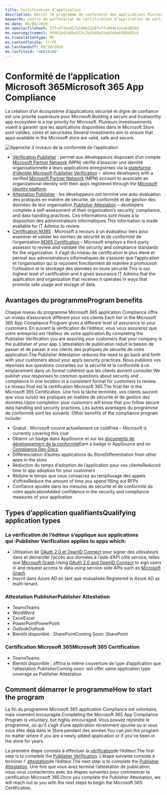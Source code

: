 ```yaml
---
title: Certification d’application
description: Décrit le programme de conformité des applications Microsoft 365 des applications Store
keywords: Centre de partenariat de certification d’application de certification AppSource Store
ms.date: 05/06/2019
ms.openlocfilehash: 37fc472ea357e594b52e9fe7fc904b1a5a6d856d
ms.sourcegitcommit: 9fd61042e8be513c2b2bd8a33ab5e9e6498d65c5
ms.translationtype: MT
ms.contentlocale: fr-FR
ms.lasthandoff: 08/20/2020
ms.locfileid: "46819190"
---
```

# <a name="microsoft-365-app-compliance"></a><span data-ttu-id="aee20-104">Conformité de l’application Microsoft 365</span><span class="sxs-lookup"><span data-stu-id="aee20-104">Microsoft 365 App Compliance</span></span> 

<span data-ttu-id="aee20-105">La création d’un écosystème d’applications sécurisé et digne de confiance est une priorité supérieure pour Microsoft.</span><span class="sxs-lookup"><span data-stu-id="aee20-105">Building a secure and trustworthy app ecosystem is a top priority for Microsoft.</span></span> <span data-ttu-id="aee20-106">Plusieurs investissements visent à garantir que les applications disponibles dans le Microsoft Store sont valides, sûres et sécurisées.</span><span class="sxs-lookup"><span data-stu-id="aee20-106">Several investments aim to ensure that apps available in the Microsoft store are valid, safe and secure.</span></span> 

  ![Approche 3 niveaux de la conformité de l’application](../../../../assets/images/Three_Tiers.png) 

-   <span data-ttu-id="aee20-108">[Vérification Publisher](https://docs.microsoft.com/azure/active-directory/develop/publisher-verification-overview)  : permet aux développeurs disposant d’un compte [Microsoft Partner Network](https://partner.microsoft.com/membership) (MPN) vérifié d’associer une identité organisationnelle à leurs applications enregistrées via la [plateforme d’identité Microsoft](https://docs.microsoft.com/azure/active-directory/develop/).</span><span class="sxs-lookup"><span data-stu-id="aee20-108">[Publisher Verification](https://docs.microsoft.com/azure/active-directory/develop/publisher-verification-overview)  –  allows developers with a verified [Microsoft Partner Network](https://partner.microsoft.com/membership) (MPN) account to associate an organizational identity with their apps registered through the [Microsoft identity platform](https://docs.microsoft.com/azure/active-directory/develop/).</span></span>
-   <span data-ttu-id="aee20-109">[Attestation Publisher](https://docs.microsoft.com/microsoft-365-app-certification/docs/enterprise-app-attestation-guide) : les développeurs ont terminé une auto-évaluation des pratiques en matière de sécurité, de conformité et de gestion des données de leur organisation.</span><span class="sxs-lookup"><span data-stu-id="aee20-109">[Publisher Attestation](https://docs.microsoft.com/microsoft-365-app-certification/docs/enterprise-app-attestation-guide) – developers complete a self-assessment of their organization’s security, compliance, and data handling practices.</span></span> <span data-ttu-id="aee20-110">Ces informations sont mises à la disposition des administrateurs informatiques.</span><span class="sxs-lookup"><span data-stu-id="aee20-110">This information is made available for IT Admins to review.</span></span> 
-   <span data-ttu-id="aee20-111">[Certification M365](https://docs.microsoft.com/microsoft-365-app-certification/docs/enterprise-app-certification-guide) : Microsoft a recours à un évaluateur tiers pour examiner et valider les normes de sécurité et de conformité de l’organisation.</span><span class="sxs-lookup"><span data-stu-id="aee20-111">[M365 Certification](https://docs.microsoft.com/microsoft-365-app-certification/docs/enterprise-app-certification-guide) – Microsoft employs a third-party assessor to review and validate the security and compliance standards for the organization.</span></span> <span data-ttu-id="aee20-112">Il s’agit du niveau de certification le plus élevé et permet aux administrateurs informatiques de s’assurer que l’application et l’organisation qui la reçoivent fonctionnent de manière à promouvoir l’utilisation et le stockage des données en toute sécurité.</span><span class="sxs-lookup"><span data-stu-id="aee20-112">This is our highest level of certification and it gives assurance IT Admins that the application and organization that receives it operates in ways that promote safe usage and storage of data.</span></span>


## <a name="program-benefits"></a><span data-ttu-id="aee20-113">Avantages du programme</span><span class="sxs-lookup"><span data-stu-id="aee20-113">Program benefits</span></span>

<span data-ttu-id="aee20-114">Chaque niveau du programme Microsoft 365 application Compliance offre un niveau d’assurance différent pour vos clients.</span><span class="sxs-lookup"><span data-stu-id="aee20-114">Each tier in the Microsoft 365 App Compliance Program gives a different level of assurance to your customers.</span></span> <span data-ttu-id="aee20-115">En suivant la vérification de l’éditeur, vous vous assurerez que votre entreprise est l’éditeur de votre application.</span><span class="sxs-lookup"><span data-stu-id="aee20-115">By completing the Publisher Verification you are assuring your customers that your company is the publisher of your app.</span></span> <span data-ttu-id="aee20-116">L’attestation de publication réduit le besoin de passer et de passer à vos clients des pratiques de sécurité de votre application.</span><span class="sxs-lookup"><span data-stu-id="aee20-116">The Publisher Attestation reduces the need to go back and forth with your customers about your app’s security practices.</span></span> <span data-ttu-id="aee20-117">Nous publions vos réponses aux questions courantes sur la sécurité et la conformité à un emplacement dans un format cohérent que les clients doivent consulter.</span><span class="sxs-lookup"><span data-stu-id="aee20-117">We publish your responses to common questions about security and compliance in one location in a consistent format for customers to review.</span></span> <span data-ttu-id="aee20-118">Le niveau final est la certification Microsoft 365.</span><span class="sxs-lookup"><span data-stu-id="aee20-118">The final tier is the Microsoft 365 Certification.</span></span> <span data-ttu-id="aee20-119">Une fois la tâche terminée, vos clients sauront que vous suivez les pratiques en matière de sécurité et de gestion des données.</span><span class="sxs-lookup"><span data-stu-id="aee20-119">Upon completion your customers will know that you follow secure data handling and security practices.</span></span> <span data-ttu-id="aee20-120">Les autres avantages du programme de conformité sont les suivants :</span><span class="sxs-lookup"><span data-stu-id="aee20-120">Other benefits of the compliance program include:</span></span>
-   <span data-ttu-id="aee20-121">Gratuit : Microsoft couvre actuellement ce coût</span><span class="sxs-lookup"><span data-stu-id="aee20-121">Free – Microsoft is currently covering this cost</span></span>
-   <span data-ttu-id="aee20-122">Obtenir un badge dans AppSource et sur les [documents de développement de la conformité](https://docs.microsoft.com/microsoft-365-app-certification/teams/teams-apps)</span><span class="sxs-lookup"><span data-stu-id="aee20-122">Earn a badge in AppSource and on [Compliance Dev Docs](https://docs.microsoft.com/microsoft-365-app-certification/teams/teams-apps)</span></span>
-   <span data-ttu-id="aee20-123">Différenciation d’autres applications du Store</span><span class="sxs-lookup"><span data-stu-id="aee20-123">Differentiation from other apps in the store</span></span>
-   <span data-ttu-id="aee20-124">Réduction du temps d’adoption de l’application pour vos clients</span><span class="sxs-lookup"><span data-stu-id="aee20-124">Reduced time to app adoption for your customers</span></span>
-   <span data-ttu-id="aee20-125">Réduire le temps que vous consacrez au remplissage des appels d’offres</span><span class="sxs-lookup"><span data-stu-id="aee20-125">Reduce the amount of time you spend filling out RFPs</span></span>
-   <span data-ttu-id="aee20-126">Confiance ajoutée dans les mesures de sécurité et de conformité de votre application</span><span class="sxs-lookup"><span data-stu-id="aee20-126">Added confidence in the security and compliance measures of your application</span></span>

## <a name="qualifying-application-types"></a><span data-ttu-id="aee20-127">Types d’application qualifiants</span><span class="sxs-lookup"><span data-stu-id="aee20-127">Qualifying application types</span></span> 
### <a name="publisher-verification-applies-to-apps-which"></a><span data-ttu-id="aee20-128">La vérification de l’éditeur s’applique aux applications qui :</span><span class="sxs-lookup"><span data-stu-id="aee20-128">Publisher Verification applies to apps which:</span></span> 
- <span data-ttu-id="aee20-129">Utilisation de [OAuth 2,0 et OpenID Connect](https://docs.microsoft.com/azure/active-directory/develop/active-directory-v2-protocols) pour signer des utilisateurs dans et demander l’accès aux données à l’aide d’API côté service, telles que [Microsoft Graph](https://developer.microsoft.com/graph/).</span><span class="sxs-lookup"><span data-stu-id="aee20-129">Using [OAuth 2.0 and OpenID Connect](https://docs.microsoft.com/azure/active-directory/develop/active-directory-v2-protocols) to sign users in and request access to data using service-side APIs such as [Microsoft Graph](https://developer.microsoft.com/graph/).</span></span> 
- <span data-ttu-id="aee20-130">Inscrit dans Azure AD en tant que mutualisée.</span><span class="sxs-lookup"><span data-stu-id="aee20-130">Registered in Azure AD as multi-tenant.</span></span> 

### <a name="publisher-attestation"></a><span data-ttu-id="aee20-131">Attestation Publisher</span><span class="sxs-lookup"><span data-stu-id="aee20-131">Publisher Attestation</span></span>
-   <span data-ttu-id="aee20-132">Teams</span><span class="sxs-lookup"><span data-stu-id="aee20-132">Teams</span></span>
-   <span data-ttu-id="aee20-133">Word</span><span class="sxs-lookup"><span data-stu-id="aee20-133">Word</span></span>
-   <span data-ttu-id="aee20-134">Excel</span><span class="sxs-lookup"><span data-stu-id="aee20-134">Excel</span></span>
-   <span data-ttu-id="aee20-135">PowerPoint</span><span class="sxs-lookup"><span data-stu-id="aee20-135">PowerPoint</span></span>
-   <span data-ttu-id="aee20-136">Outlook</span><span class="sxs-lookup"><span data-stu-id="aee20-136">Outlook</span></span>
- <span data-ttu-id="aee20-137">Bientôt disponible : SharePoint</span><span class="sxs-lookup"><span data-stu-id="aee20-137">Coming Soon: SharePoint</span></span>

### <a name="microsoft-365-certification"></a><span data-ttu-id="aee20-138">Certification Microsoft 365</span><span class="sxs-lookup"><span data-stu-id="aee20-138">Microsoft 365 Certification</span></span>
-   <span data-ttu-id="aee20-139">Teams</span><span class="sxs-lookup"><span data-stu-id="aee20-139">Teams</span></span>
-   <span data-ttu-id="aee20-140">Bientôt disponible : offrira la même couverture de type d’application que l’attestation Publisher</span><span class="sxs-lookup"><span data-stu-id="aee20-140">Coming soon: will offer same application type coverage as Publisher Attestation</span></span>

## <a name="how-to-start-the-program"></a><span data-ttu-id="aee20-141">Comment démarrer le programme</span><span class="sxs-lookup"><span data-stu-id="aee20-141">How to start the program</span></span>

<span data-ttu-id="aee20-142">La fin du programme Microsoft 365 application Compliance est volontaire, mais vivement encouragée.</span><span class="sxs-lookup"><span data-stu-id="aee20-142">Completing the Microsoft 365 App Compliance Program is voluntary, but highly encouraged.</span></span> <span data-ttu-id="aee20-143">Vous pouvez rejoindre le programme, où qu’il s’agit d’une application récemment ajoutée ou si vous vous êtes déjà dans le Store pendant des années.</span><span class="sxs-lookup"><span data-stu-id="aee20-143">You can join the program no matter where if you are a newly added application or if you’ve been in the store for years.</span></span> 

<span data-ttu-id="aee20-144">La première étape consiste à effectuer la [vérification](https://docs.microsoft.com/azure/active-directory/develop/publisher-verification-overview)de l’éditeur.</span><span class="sxs-lookup"><span data-stu-id="aee20-144">The first step is to complete the [Publisher Verification](https://docs.microsoft.com/azure/active-directory/develop/publisher-verification-overview).</span></span> <span data-ttu-id="aee20-145">L’étape suivante consiste à terminer l' [attestation](https://docs.microsoft.com/microsoft-365-app-certification/docs/attestation)de l’éditeur.</span><span class="sxs-lookup"><span data-stu-id="aee20-145">The next step is to complete the [Publisher Attestation](https://docs.microsoft.com/microsoft-365-app-certification/docs/attestation).</span></span> <span data-ttu-id="aee20-146">Une fois que vous avez terminé l’attestation de publication, nous vous contacterons avec les étapes suivantes pour commencer la certification Microsoft 365.</span><span class="sxs-lookup"><span data-stu-id="aee20-146">Once you complete the Publisher Attestation, we will reach out to you with the next steps to begin the Microsoft 365 Certification.</span></span>
